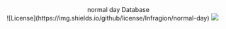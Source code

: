 <center><h>normal day Database</h></center>
![License](https://img.shields.io/github/license/Infragion/normal-day)
<a target="_blank" href="https://twitter.com/Infragion"><img src="https://img.shields.io/twitter/follow/Infragion"></a>
